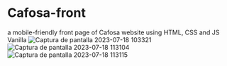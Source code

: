 # Cafosa-front
a mobile-friendly front page of Cafosa website using HTML, CSS and JS Vanilla
![Captura de pantalla 2023-07-18 103321](https://github.com/maiaaaam/Casofa-front/assets/112764486/8b0a5b63-16fd-464f-8a5e-69db9792f1af)
![Captura de pantalla 2023-07-18 113104](https://github.com/maiaaaam/Cafosa-front/assets/112764486/8605c31b-259f-4839-b4c7-540c9af786dd)
![Captura de pantalla 2023-07-18 113115](https://github.com/maiaaaam/Cafosa-front/assets/112764486/c3d62d4f-948c-4767-951a-49b87bac76bb)
